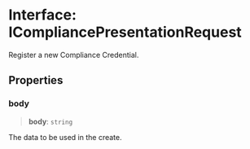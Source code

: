 # Interface: ICompliancePresentationRequest

Register a new Compliance Credential.

## Properties

### body

> **body**: `string`

The data to be used in the create.
